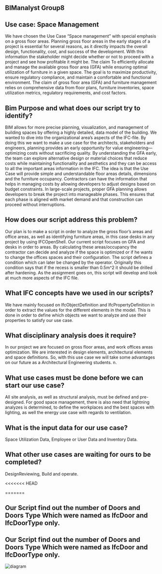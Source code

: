 ## BIManalyst Group8
## Use case: Space Management
We have chosen the Use Case “Space management” with special emphasis on a gross floor areas. Planning gross floor areas in the early stages of a project is essential for several reasons, as it directly impacts the overall design, functionality, cost, and success of the development. With this information the stakeholder might decide whether or not to proceed with a project and see how profitable it might be.
The claim
To efficiently allocate and manage the available gross floor area (GFA) while ensuring optimal utilization of furniture in a given space. The goal is to maximize productivity, ensure regulatory compliance, and maintain a comfortable and functional environment. The claim of gross floor area (GFA) and furniture management relies on comprehensive data from floor plans, furniture inventories, space utilization metrics, regulatory requirements, and cost factors. 


## Bim Purpose and what does our script try to identify?
BIM allows for more precise planning, visualization, and management of building spaces by offering a highly detailed, data model of the building.  We wanted to dive into the organizational area’s aspects of the IFC-file. By doing this we want to make a use case for the architects, stakeholders and engineers, planning provides an early opportunity for value engineering—optimizing costs without sacrificing quality. By understanding the GFA early, the team can explore alternative design or material choices that reduce costs while maintaining functionality and aesthetics and they can be access to all the important areas information in the IFC.  The idea is that the Use Case will provide simple and understandable floor areas details, dimensions and the furniture occupancy. Contractors can have the information that helps in managing costs by allowing developers to adjust designs based on budget constraints. In large-scale projects, proper GFA planning allows developers to break the project into manageable phases. This ensures that each phase is aligned with market demand and that construction can proceed without interruptions. 

## How does our script address this problem?
Our plan is to make a script in order to analyze the gross floor’s areas and office areas, as well as identifying furniture areas, in this case desks in any project by using IFCOpenShell. Our current script focuses on GFA and desks in order to areas. By calculating these areas/occupancy the contractor can decide and analyze if the space is optimized or if he wants to change the offices spaces and their configuration. The script defines a condition which can later be changed by the operator. Originally this condition says that if the recess is smaller than 0.5m^2 it should be drilled after hardening. As the assignment goes on, this script will develop and look at much more aspects of the IFC file.

## What IFC concepts have we used in our scripts?
We have mainly focused on IfcObjectDefinition and IfcPropertyDefinition in order to extract the values for the different elements in the model. This is done in order to define which objects we want to analyze and use their properties to satisfy our use case.
 
## What disciplinary analysis does it require?
In our project we are focused on gross floor areas, and work offices areas optimization. We are interested in design elements, architectural elements and space definitions. So, with this use case we will take some advantages on our future as a Architectural Engineering students. n.

## What use cases must be done before we can start our use case?
All site analysis, as well as structural analysis, must be defined and pre-designed. For good space management, there is also need that lightning analyzes is determined, to define the workplaces and the best spaces with lighting, as well the energy use case with regards to ventilation.

## What is the input data for our use case?
Space Utilization Data, Employee or User Data and Inventory Data.

## What other use cases are waiting for ours to be completed?
DesignReviewing, Build and operate.

<<<<<<< HEAD

=======
## Our Script find out the number of Doors and Doors Type Which  were named as IfcDoor and IfcDoorType only.

## Our Script find out the number of Doors and Doors Type Which  were named as IfcDoor and IfcDoorType only.

![diagram](https://github.com/user-attachments/assets/fee9b707-b160-4ce1-8003-27b01b9902d4)
